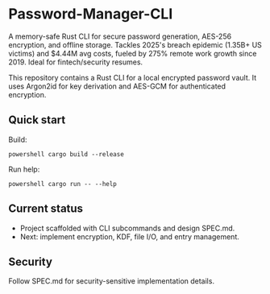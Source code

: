﻿# Password-Manager-CLI

A memory-safe Rust CLI for secure password generation, AES-256 encryption, and offline storage. Tackles 2025's breach epidemic (1.35B+ US victims) and $4.44M avg costs, fueled by 275% remote work growth since 2019. Ideal for fintech/security resumes.

This repository contains a Rust CLI for a local encrypted password vault. It uses Argon2id for key derivation and AES-GCM for authenticated encryption.

Quick start
-----------

Build:

`powershell
cargo build --release
`

Run help:

`powershell
cargo run -- --help
`

Current status
--------------
- Project scaffolded with CLI subcommands and design SPEC.md.
- Next: implement encryption, KDF, file I/O, and entry management.

Security
--------
Follow SPEC.md for security-sensitive implementation details.
